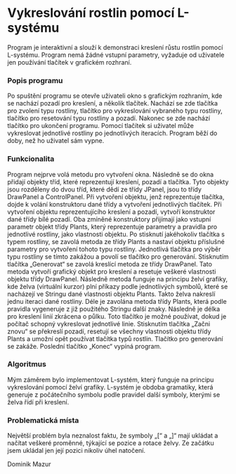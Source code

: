 # Vykreslování rostlin pomocí L-systému

Program je interaktivní a slouží k demonstraci kreslení růstu rostlin pomocí L-systému. Program nemá žádné vstupní parametry, vyžaduje od uživatele jen používání tlačítek v grafickém rozhraní. 

### Popis programu

Po spuštění programu se otevře uživateli okno s grafickým rozhraním, kde se nachází pozadí pro kreslení, a několik tlačítek. Nachází se zde tlačítka pro zvolení typu rostliny, tlačítko pro vykreslování vybraného typu rostliny, tlačítko pro resetování typu rostliny a pozadí. Nakonec se zde nachází tlačítko pro ukončení programu. Pomocí tlačítek si uživatel může vykreslovat jednotlivé rostliny po jednotlivých iteracích. Program běží do doby, než ho uživatel sám vypne.

### Funkcionalita

Program nejprve volá metodu pro vytvoření okna. Následně se do okna přidají objekty tříd, které reprezentují kreslení, pozadí a tlačítka. Tyto objekty jsou rozděleny do dvou tříd, které dědí ze třídy JPanel, jsou to třídy DrawPanel a ControlPanel. Při vytvoření objektu, jenž reprezentuje tlačítka, dojde k volání konstruktoru dané třídy a vytvoření jednotlivých tlačítek. Při vytvoření objektu reprezentujícího kreslení a pozadí, vytvoří konstruktor dané třídy bílé pozadí. Oba zmíněné konstruktory přijímají jako vstupní parametr objekt třídy Plants, který reprezentuje parametry a pravidla pro jednotlivé rostliny, jako vlastnosti objektu. Po stisknutí jakéhokoliv tlačítka s typem rostliny, se zavolá metoda ze třídy Plants a nastaví objektu příslušné parametry pro vytvoření tohoto typu rostliny. Jednotlivá tlačítka pro výběr typu rostliny se tímto zakážou a povolí se tlačítko pro generování. Stisknutím tlačítka „Generovat“ se zavolá kreslící metoda ze třídy  DrawPanel. Tato metoda vytvoří grafický objekt pro kreslení a resetuje veškeré vlastnosti objektu třídy DrawPanel. Následně metoda funguje na principu želví grafiky, kde želva (virtuální kurzor) plní příkazy podle jednotlivých symbolů, které se nacházejí ve Stringu dané vlastnosti objektu Plants. Takto želva nakreslí jednu iteraci dané rostliny. Déle je zavolána metoda třídy Plants, která podle pravidla vygeneruje z již použitého Stringu další znaky. Následně je délka pro kreslení linií zkrácena o půlku. Toto tlačítko je možné používat, dokud je počítač schopný vykreslovat jednotlivé linie. Stisknutím tlačítka „Začni znovu“ se překreslí pozadí, resetují se všechny vlastnosti objektu třídy Plants a umožní opět používat tlačítka typů rostlin. Tlačítko pro generování se zakáže. Poslední tlačítko „Konec“ vypíná program. 

### Algoritmus

Mým záměrem bylo implementovat L-systém, který funguje na principu vykreslování pomocí želví grafiky. L-systém je obdoba gramatiky, která generuje z počátečního symbolu podle pravidel další symboly, kterými se želva řídí při kreslení.

### Problematická místa

Největší problém byla neznalost faktu, že symboly „[“ a „]“ mají ukládat a načítat veškeré proměnné, týkající se pozice a rotace želvy. Ze začátku jsem ukládal jen její pozici nikoliv úhel natočení.

Dominik Mazur 
